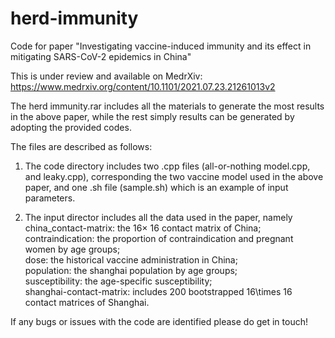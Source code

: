 # herd-immunity
Code for paper "Investigating vaccine-induced immunity and its effect in mitigating SARS-CoV-2 epidemics in China"

This is under review and available on MedrXiv: https://www.medrxiv.org/content/10.1101/2021.07.23.21261013v2

The herd immunity.rar includes all the materials to generate the most results in the above paper, while the rest simply results can be generated by adopting the provided codes.  

The files are described as follows:

1. The code directory includes two .cpp files (all-or-nothing model.cpp, and leaky.cpp), corresponding the two vaccine model used in the above paper, and one .sh file (sample.sh) which is an example of input parameters.

2. The input director includes all the data used in the paper, namely  
china_contact-matrix: the 16$\times$ 16 contact matrix of China;  
contraindication: the proportion of contraindication and pregnant women by age groups;  
dose: the historical vaccine administration in China;  
population: the shanghai population by age groups;  
susceptibility: the age-specific susceptibility;  
shanghai-contact-matrix: includes 200 bootstrapped 16\times 16 contact matrices of Shanghai.  

If any bugs or issues with the code are identified please do get in touch!




